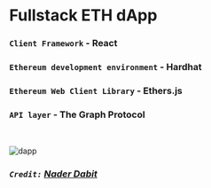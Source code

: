 # Fullstack ETH dApp

### `Client Framework` - **React**

### `Ethereum development environment` - **Hardhat**

### `Ethereum Web Client Library` - **Ethers.js**

### `API layer` - **The Graph Protocol**

<br/>

![dapp](https://user-images.githubusercontent.com/26611339/129019472-ab41f99f-6e92-4961-9826-3cb77c2b91a0.png)

### _`Credit:` [Nader Dabit](https://dev.to/dabit3/the-complete-guide-to-full-stack-ethereum-development-3j13)_
